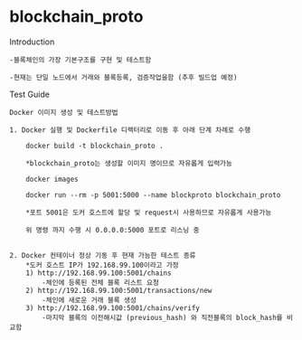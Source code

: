 # blockchain_proto

Introduction

    -블록체인의 가장 기본구조를 구현 및 테스트함
   
    -현재는 단일 노드에서 거래와 블록등록, 검증작업을함 (추후 빌드업 예정)
    

Test Guide

    Docker 이미지 생성 및 테스트방법

    1. Docker 실행 및 Dockerfile 디렉터리로 이동 후 아래 단계 차례로 수행

    	docker build -t blockchain_proto .

    	*blockchain_proto는 생성할 이미지 명이므로 자유롭게 입력가능

        docker images

        docker run --rm -p 5001:5000 --name blockproto blockchain_proto

        *포트 5001은 도커 호스트에 할당 및 request시 사용하므로 자유롭게 사용가능

        위 명령 까지 수행 시 0.0.0.0:5000 포트로 리스닝 중


    2. Docker 컨테이너 정상 기동 후 현재 가능한 테스트 종류 
        *도커 호스트 IP가 192.168.99.100이라고 가정
        1) http://192.168.99.100:5001/chains
        	-체인에 등록된 전체 블록 리스트 요청
    	2) http://192.168.99.100:5001/transactions/new
    		-체인에 새로운 거래 블록 생성
    	3) http://192.168.99.100:5001/chains/verify
    		-마지막 블록의 이전해시값 (previous_hash) 와 직전블록의 block_hash를 비교함
